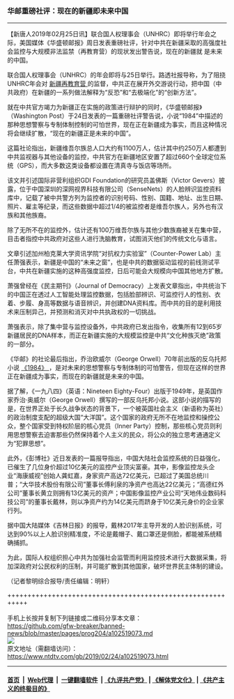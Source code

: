 ### 华邮重磅社评：现在的新疆即未来中国
------------------------

<div class="post_content">
 <p>
  【新唐人2019年02月25日讯】联合国人权理事会（UNHRC）即将举行年会之际，美国媒体《华盛顿邮报》周日发表重磅社评，针对中共在新疆采取的高强度社会监控与大规模非法监禁（再教育营）的现状发出警告说，现在的新疆就 是未来的中国。
 </p>
 <p>
  联合国人权理事会（UNHRC）的年会即将与25日举行。路透社报导称，为了阻挠UNHRC年会对
  <a href="https://www.ntdtv.com/gb/新疆再教育营.htm">
   新疆再教育营
  </a>
  的监督，中共正在展开外交游说行动，把中国（中共政府）在新疆的一系列做法解释为“反恐”和“去极端化”的“创新方法”。
 </p>
 <p>
  就在中共官方竭力为新疆正在实施的政策进行辩护的同时，《华盛顿邮报》（Washington Post）于24日发表的一篇重磅社评警告说，小说“1984”中描述的那种思想警察与专制体制控制的可怕世界，现在正在新疆成为事实，而且这种情况将会继续扩散，“现在的新疆正是未来的中国”。
 </p>
 <p>
  这篇社论指出，新疆维吾尔族总人口大约有1100万人，估计其中约250万人都遭到中共监视器与其他设备的监控，中共官方在新疆地区安置了超过660个全球定位系统（GPS），而大多数这类设备都设置在清真寺与饭店等场所。
 </p>
 <p>
  该文并引述国际非营利组织GDI Foundation的研究员盖佛斯（Victor Gevers）披露，位于中国深圳的深网视界科技有限公司（SenseNets）的人脸辨识监控资料库中，记载了被中共警方列为监控者的识别号码、性别、国籍、地址、出生日期、照片、雇主等纪录，而这些数据中超过1/4的被监控者是维吾尔族人，另外也有汉族和其他族裔。
 </p>
 <p>
  除了无所不在的监控外，估计还有100万维吾尔族与其他少数族裔被关在集中营，目击者指控中共政府对这些人进行洗脑教育，试图消灭他们的传统文化与语言。
 </p>
 <p>
  文章引述加州柏克莱大学资讯学院“对抗权力实验室”（Counter-Power Lab）主任萧强表示，新疆是中国的“未来之窗”，也是中共的数据驱动监视的前线测试平台，中共在新疆实施的这种高强度监控，日后可能会大规模向中国其他地方扩散。
 </p>
 <p>
  萧强曾经在《民主期刊》（Journal of Democracy）上发表文章指出，中共统治下的中国正在透过人工智能处理监控数据，包括脸部辨识、可监控行人的性别、衣着、步履、身高等数据与语音辨识，并创建DNA资料库。而中共的目的是利用技术来压制异己，并预测和消灭对中共执政权的一切挑战。
 </p>
 <p>
  萧强表示，除了集中营与监控设备外，中共政府已发出指令，收集所有12到65岁新疆居民的DNA样本，而正在新疆实施的大规模监控是中共“文化种族灭绝”政策的一部分。
 </p>
 <p>
  《华邮》的社论最后指出，乔治欧威尔（George Orwell）70年前出版的反乌托邦小说
  <a href="https://www.ntdtv.com/gb/《1984》.htm">
   《1984》
  </a>
  ，是对未来的思想警察与专制体制的可怕警告，但现在这样的世界正在新疆成为事实，而现在的新疆就是未来的中国。
 </p>
 <p>
  据了解，《一九八四》（英语：Nineteen Eighty-Four）出版于1949年，是英国作家乔治·奥威尔（George Orwell）撰写的一部反乌托邦小说。这部小说的描写的是，在世界正处于长久战争状态的背景下，一个被英国社会主义（新语称为英社）的政治制度支配的超级大国“大洋国”。这个国家的政府无所不在地监控和操控公众，整个国家受到特权阶层的核心党员（Inner Party）控制，那些核心党员则利用思想警察去迫害那些仍然保持着个人主义的民众，将公众的独立思考通通定义为“犯罪思想”。
 </p>
 <p>
  此外，《彭博社》近日发表的一篇报导指出，中国大陆社会监控系统的日益强化，已催生了几位身价超过10亿美元的监控产业顶尖富豪。其中，影像监控龙头企业“海康威视”创始人龚虹嘉，身家资产高达72亿美元，已超过了美国总统川普；“大华技术股份有限公司”董事长傅利泉的净资产也高达22亿美元；“高德红外公司”董事长黄立则拥有13亿美元的资产；中国影像监控产业公司“天地伟业数码科技公司”的董事长戴林，则以净资产约为14亿美元而跻身于10亿美元身价的企业家行列。
 </p>
 <p>
  据中国大陆媒体《吉林日报》的报导，戴林2017年主导开发的人脸识别系统，可达到90%以上人脸识别精准度，不论是戴帽子、戴口罩还是侧脸，都能被系统精确捕抓。
 </p>
 <p>
  为此，国际人权组织担心中共为加强社会监管而利用监控技术进行大数据采集，将加深政府对公民权利的压制，并可能扩散到其他国家，破坏世界民主体制的建设。
 </p>
 <p>
  （记者黎明综合报导/责任编辑：明轩）
 </p>
 <div class="single_ad">
 </div>
</div>

+++++++++++++++++++++++++++++++++++++++++++++++++++++++++++<br/><br/>
手机上长按并复制下列链接或二维码分享本文章：<br/>
https://github.com/gfw-breaker/banned-news/blob/master/pages/prog204/a102519073.md <br/>
<a href='https://github.com/gfw-breaker/banned-news/blob/master/pages/prog204/a102519073.md'><img src='https://github.com/gfw-breaker/banned-news/blob/master/pages/prog204/a102519073.md.png'/></a> <br/>
原文地址（需翻墙访问）：https://www.ntdtv.com/gb/2019/02/24/a102519073.html


------------------------
#### [首页](https://github.com/gfw-breaker/banned-news/blob/master/README.md) &nbsp;|&nbsp; [Web代理](https://github.com/labour-camp/helloworld) &nbsp;|&nbsp; [一键翻墙软件](https://github.com/gfw-breaker/nogfw/blob/master/README.md) &nbsp;| [《九评共产党》](https://github.com/gfw-breaker/9ping.md/blob/master/README.md#九评之一评共产党是什么) | [《解体党文化》](https://github.com/gfw-breaker/jtdwh.md/blob/master/README.md) | [《共产主义的终极目的》](https://github.com/gfw-breaker/gczydzjmd.md/blob/master/README.md)

